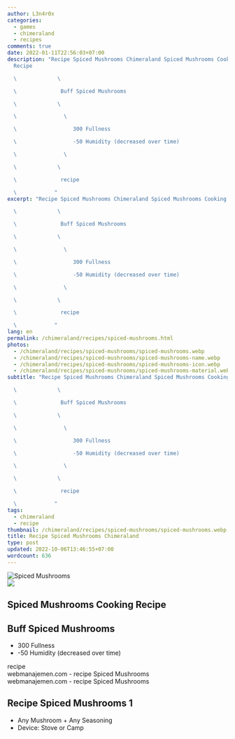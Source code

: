 ```yaml
---
author: L3n4r0x
categories:
  - games
  - chimeraland
  - recipes
comments: true
date: 2022-01-11T22:56:03+07:00
description: "Recipe Spiced Mushrooms Chimeraland Spiced Mushrooms Cooking
  Recipe

  \             \ 

  \              Buff Spiced Mushrooms

  \             \ 

  \               \ 

  \                  300 Fullness

  \                  -50 Humidity (decreased over time)

  \               \ 

  \             \ 

  \              recipe

  \            "
excerpt: "Recipe Spiced Mushrooms Chimeraland Spiced Mushrooms Cooking Recipe

  \             \ 

  \              Buff Spiced Mushrooms

  \             \ 

  \               \ 

  \                  300 Fullness

  \                  -50 Humidity (decreased over time)

  \               \ 

  \             \ 

  \              recipe

  \            "
lang: en
permalink: /chimeraland/recipes/spiced-mushrooms.html
photos:
  - /chimeraland/recipes/spiced-mushrooms/spiced-mushrooms.webp
  - /chimeraland/recipes/spiced-mushrooms/spiced-mushrooms-name.webp
  - /chimeraland/recipes/spiced-mushrooms/spiced-mushrooms-icon.webp
  - /chimeraland/recipes/spiced-mushrooms/spiced-mushrooms-material.webp
subtitle: "Recipe Spiced Mushrooms Chimeraland Spiced Mushrooms Cooking Recipe

  \             \ 

  \              Buff Spiced Mushrooms

  \             \ 

  \               \ 

  \                  300 Fullness

  \                  -50 Humidity (decreased over time)

  \               \ 

  \             \ 

  \              recipe

  \            "
tags:
  - chimeraland
  - recipe
thumbnail: /chimeraland/recipes/spiced-mushrooms/spiced-mushrooms.webp
title: Recipe Spiced Mushrooms Chimeraland
type: post
updated: 2022-10-06T13:46:55+07:00
wordcount: 636
---
```


<link
  rel="stylesheet"
  href="https://rawcdn.githack.com/dimaslanjaka/Web-Manajemen/870a349/css/bootstrap-5-3-0-alpha3-wrapper.css"
/>
<section id="bootstrap-wrapper">
  <div data-bs-theme="dark">
    <div class="card mb-2">
      <div class="card-body">
        <div class="row g-0">
          <div class="col-sm-4 position-relative mb-2">
            <img
              src="https://www.webmanajemen.com/chimeraland/recipes/spiced-mushrooms/spiced-mushrooms-material.webp"
              class="card-img fit-cover w-100 h-100"
              alt="Spiced Mushrooms"
              data-fancybox="true"
            />
          </div>
          <div class="col-sm-8 mb-2">
            <div class="card-body">
              <div class="d-flex flex-row align-items-center mb-3">
                <img
                  class="d-inline-block me-2"
                  src="https://www.webmanajemen.com/chimeraland/recipes/spiced-mushrooms/spiced-mushrooms-icon.webp"
                  width="auto"
                  height="auto"
                  style="vertical-align: middle"
                />
                <h2 class="fs-5">Spiced Mushrooms Cooking Recipe</h2>
              </div>
              <h2 class="card-title fs-5">Buff Spiced Mushrooms</h2>
              <div class="card-text">
                <ul>
                  <li>300 Fullness</li>
                  <li>-50 Humidity (decreased over time)</li>
                </ul>
              </div>
              <span class="badge rounded-pill">recipe</span>
            </div>
            <div class="card-footer text-end text-muted mt-auto">
              webmanajemen.com - recipe Spiced Mushrooms
            </div>
          </div>
        </div>
      </div>
      <div class="card-footer text-end text-muted">
        webmanajemen.com - recipe Spiced Mushrooms
      </div>
    </div>
    <div class="row mb-2">
      <div class="col-12 col-lg-6 recipe-item mb-2">
        <div class="card">
          <div class="card-body">
            <h2 class="card-title fs-5">Recipe Spiced Mushrooms 1</h2>
            <div class="card-text">
              <ul>
                <li>Any Mushroom<span> + </span>Any Seasoning</li>
                <li>Device: Stove or Camp</li>
              </ul>
            </div>
          </div>
        </div>
      </div>
    </div>
  </div>
</section>